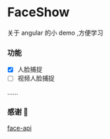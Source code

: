 # FaceShow

关于 angular 的小 demo ,方便学习

### 功能

- [x] 人脸捕捉
- [ ] 视频人脸捕捉

......

### 感谢 🙏

[face-api](https://github.com/justadudewhohacks/face-api.js#getting-started-loading-models)
